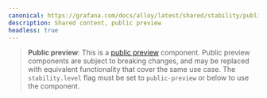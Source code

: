 ```yaml
---
canonical: https://grafana.com/docs/alloy/latest/shared/stability/public_preview/
description: Shared content, public preview
headless: true
---
```


> **Public preview**: This is a [public preview][] component.
> Public preview components are subject to breaking changes, and may be replaced with equivalent functionality that cover the same use case.
> The `stability.level` flag must be set to `public-preview` or below to use the component.

[public preview]: https://grafana.com/docs/release-life-cycle/
